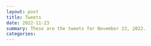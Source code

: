 ```yaml
---
layout: post
title: Tweets
date: 2022-11-23
summary: These are the tweets for November 23, 2022.
categories:
---
```


